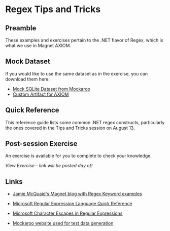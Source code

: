 # Regex Tips and Tricks

## Preamble

These examples and exercises pertain to the .NET flavor of Regex, which is what we use in Magnet AXIOM. 

## Mock Dataset

If you would like to use the same dataset as in the exercise, you can download them here:

* [Mock SQLite Dataset from Mockaroo](https://github.com/forensicmike/magnet-regex-tips-tricks/blob/gh-pages/mock_data/mock_data.sqlite)
* [Custom Artifact for AXIOM](https://github.com/forensicmike/magnet-regex-tips-tricks/blob/gh-pages/mock_data/mock_data_artifact.xml)

## Quick Reference

This reference guide lists some common .NET regex constructs, particularly the ones covered in the Tips and Tricks session on August 13.

## Post-session Exercise

An exercise is available for you to complete to check your knowledge.

_View Exercise - link will be posted day of!_

## Links

* [Jamie McQuaid's Magnet blog with Regex Keyword examples](https://www.magnetforensics.com/blog/using-keywords-with-magnet-axiom/)

* [Microsoft Regular Expression Language Quick Reference](https://docs.microsoft.com/en-us/dotnet/standard/base-types/regular-expression-language-quick-reference)

* [Microsoft Character Escapes in Regular Expressions](https://docs.microsoft.com/en-us/dotnet/standard/base-types/character-escapes-in-regular-expressions)

* [Mockaroo website used for test data generation](https://www.mockaroo.com)